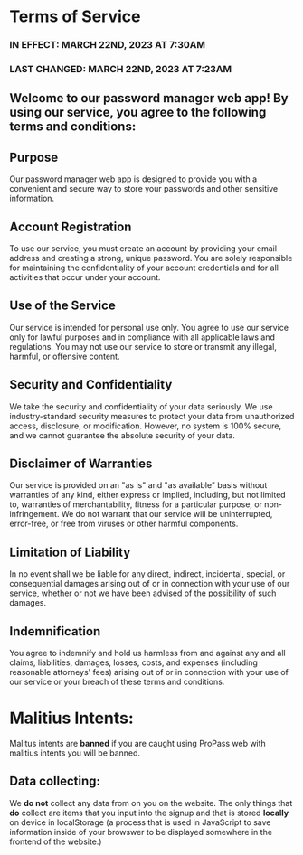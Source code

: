 # Terms of Service

### IN EFFECT: MARCH 22ND, 2023 AT 7:30AM
### LAST CHANGED: MARCH 22ND, 2023 AT 7:23AM

## Welcome to our password manager web app! By using our service, you agree to the following terms and conditions:

## Purpose
Our password manager web app is designed to provide you with a convenient and secure way to store your passwords and other sensitive information.

## Account Registration
To use our service, you must create an account by providing your email address and creating a strong, unique password. You are solely responsible for maintaining the confidentiality of your account credentials and for all activities that occur under your account.

## Use of the Service
Our service is intended for personal use only. You agree to use our service only for lawful purposes and in compliance with all applicable laws and regulations. You may not use our service to store or transmit any illegal, harmful, or offensive content.

## Security and Confidentiality
We take the security and confidentiality of your data seriously. We use industry-standard security measures to protect your data from unauthorized access, disclosure, or modification. However, no system is 100% secure, and we cannot guarantee the absolute security of your data.


## Disclaimer of Warranties
Our service is provided on an "as is" and "as available" basis without warranties of any kind, either express or implied, including, but not limited to, warranties of merchantability, fitness for a particular purpose, or non-infringement. We do not warrant that our service will be uninterrupted, error-free, or free from viruses or other harmful components.

## Limitation of Liability
In no event shall we be liable for any direct, indirect, incidental, special, or consequential damages arising out of or in connection with your use of our service, whether or not we have been advised of the possibility of such damages.

## Indemnification
You agree to indemnify and hold us harmless from and against any and all claims, liabilities, damages, losses, costs, and expenses (including reasonable attorneys' fees) arising out of or in connection with your use of our service or your breach of these terms and conditions.

# Malitius Intents:
Malitus intents are **banned** if you are caught using ProPass web with malitius intents you will be banned.

## Data collecting:
We **do not** collect any data from on you on the website. The only things that **do** collect are items that you input into the signup and that is stored **locally** on device in localStorage (a process that is used in JavaScript to save information inside of your browswer to be displayed somewhere in the frontend of the website.)

